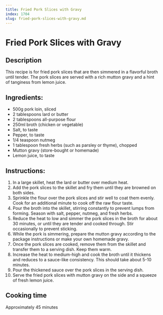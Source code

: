 ```yaml
---
title: Fried Pork Slices with Gravy
index: 1704
slug: fried-pork-slices-with-gravy.md
---
```


# Fried Pork Slices with Gravy

## Description
This recipe is for fried pork slices that are then simmered in a flavorful broth until tender. The pork slices are served with a rich mutton gravy and a hint of tanginess from lemon juice.

## Ingredients:
- 500g pork loin, sliced
- 2 tablespoons lard or butter
- 2 tablespoons all-purpose flour
- 250ml broth (chicken or vegetable)
- Salt, to taste
- Pepper, to taste
- 1/4 teaspoon nutmeg
- 1 tablespoon fresh herbs (such as parsley or thyme), chopped
- Mutton gravy (store-bought or homemade)
- Lemon juice, to taste

## Instructions:
1. In a large skillet, heat the lard or butter over medium heat.
2. Add the pork slices to the skillet and fry them until they are browned on both sides.
3. Sprinkle the flour over the pork slices and stir well to coat them evenly. Cook for an additional minute to cook off the raw flour taste.
4. Pour the broth into the skillet, stirring constantly to prevent lumps from forming. Season with salt, pepper, nutmeg, and fresh herbs.
5. Reduce the heat to low and simmer the pork slices in the broth for about 30 minutes, or until they are tender and cooked through. Stir occasionally to prevent sticking.
6. While the pork is simmering, prepare the mutton gravy according to the package instructions or make your own homemade gravy.
7. Once the pork slices are cooked, remove them from the skillet and transfer them to a serving dish. Keep them warm.
8. Increase the heat to medium-high and cook the broth until it thickens and reduces to a sauce-like consistency. This should take about 5-10 minutes.
9. Pour the thickened sauce over the pork slices in the serving dish.
10. Serve the fried pork slices with mutton gravy on the side and a squeeze of fresh lemon juice.

## Cooking time
Approximately 45 minutes